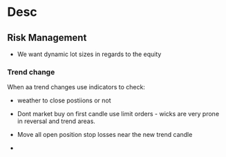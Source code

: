 # Desc

## Risk Management

* We want dynamic lot sizes in regards to the equity

### Trend change

When aa trend changes use indicators to check:

* weather to close postiions or not

* Dont market buy on first candle use limit orders - wicks are very prone in reversal and trend areas.

* Move all open position stop losses near the new trend candle

* 
